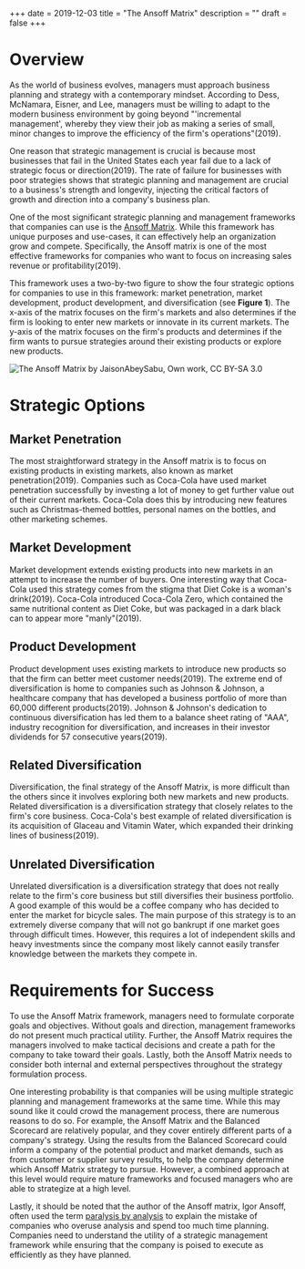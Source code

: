 +++
date = 2019-12-03
title = "The Ansoff Matrix"
description = ""
draft = false
+++

# Overview

As the world of business evolves, managers must approach business planning and
strategy with a contemporary mindset. According to Dess, McNamara, Eisner, and
Lee, managers must be willing to adapt to the modern business environment by
going beyond "'incremental management', whereby they view their job as making
a series of small, minor changes to improve the efficiency of the firm's
operations"(2019).

One reason that strategic management is crucial is because most businesses that
fail in the United States each year fail due to a lack of strategic focus or
direction(2019). The rate of failure for businesses with poor strategies shows
that strategic planning and management are crucial to a business's strength and
longevity, injecting the critical factors of growth and direction into a
company's business plan.

One of the most significant strategic planning and management frameworks that
companies can use is the [Ansoff
Matrix](https://en.wikipedia.org/wiki/Ansoff_matrix). While this framework has
unique purposes and use-cases, it can effectively help an organization grow and
compete. Specifically, the Ansoff matrix is one of the most effective frameworks
for companies who want to focus on increasing sales revenue or
profitability(2019).

This framework uses a two-by-two figure to show the four strategic options for
companies to use in this framework: market penetration, market development,
product development, and diversification (see **Figure 1**). The x-axis of the
matrix focuses on the firm's markets and also determines if the firm is looking
to enter new markets or innovate in its current markets. The y-axis of the
matrix focuses on the firm's products and determines if the firm wants to
pursue strategies around their existing products or explore new products.

![The Ansoff Matrix by JaisonAbeySabu, Own work, CC BY-SA
3.0](https://img.cleberg.net/blog/20191203-the-ansoff-matrix/ansoff_matrix-min.png)

# Strategic Options

## Market Penetration

The most straightforward strategy in the Ansoff matrix is to focus on existing
products in existing markets, also known as market penetration(2019). Companies
such as Coca-Cola have used market penetration successfully by investing a lot
of money to get further value out of their current markets. Coca-Cola does this
by introducing new features such as Christmas-themed bottles, personal names on
the bottles, and other marketing schemes.

## Market Development

Market development extends existing products into new markets in an attempt to
increase the number of buyers. One interesting way that Coca-Cola used this
strategy comes from the stigma that Diet Coke is a woman's drink(2019).
Coca-Cola introduced Coca-Cola Zero, which contained the same nutritional
content as Diet Coke, but was packaged in a dark black can to appear more
"manly"(2019).

## Product Development

Product development uses existing markets to introduce new products so that the
firm can better meet customer needs(2019). The extreme end of diversification is
home to companies such as Johnson & Johnson, a healthcare company that has
developed a business portfolio of more than 60,000 different products(2019).
Johnson & Johnson's dedication to continuous diversification has led them to a
balance sheet rating of "AAA", industry recognition for diversification, and
increases in their investor dividends for 57 consecutive years(2019).

## Related Diversification

Diversification, the final strategy of the Ansoff Matrix, is more difficult than
the others since it involves exploring both new markets and new products.
Related diversification is a diversification strategy that closely relates to
the firm's core business. Coca-Cola's best example of related diversification
is its acquisition of Glaceau and Vitamin Water, which expanded their drinking
lines of business(2019).

## Unrelated Diversification

Unrelated diversification is a diversification strategy that does not really
relate to the firm's core business but still diversifies their business
portfolio. A good example of this would be a coffee company who has decided to
enter the market for bicycle sales. The main purpose of this strategy is to an
extremely diverse company that will not go bankrupt if one market goes through
difficult times. However, this requires a lot of independent skills and heavy
investments since the company most likely cannot easily transfer knowledge
between the markets they compete in.

# Requirements for Success

To use the Ansoff Matrix framework, managers need to formulate corporate goals
and objectives. Without goals and direction, management frameworks do not
present much practical utility. Further, the Ansoff Matrix requires the managers
involved to make tactical decisions and create a path for the company to take
toward their goals. Lastly, both the Ansoff Matrix needs to consider both
internal and external perspectives throughout the strategy formulation process.

One interesting probability is that companies will be using multiple strategic
planning and management frameworks at the same time. While this may sound like
it could crowd the management process, there are numerous reasons to do so. For
example, the Ansoff Matrix and the Balanced Scorecard are relatively popular,
and they cover entirely different parts of a company's strategy. Using the
results from the Balanced Scorecard could inform a company of the potential
product and market demands, such as from customer or supplier survey results, to
help the company determine which Ansoff Matrix strategy to pursue. However, a
combined approach at this level would require mature frameworks and focused
managers who are able to strategize at a high level.

Lastly, it should be noted that the author of the Ansoff matrix, Igor Ansoff,
often used the term [paralysis by
analysis](https://en.wikipedia.org/wiki/Analysis_paralysis) to explain the
mistake of companies who overuse analysis and spend too much time planning.
Companies need to understand the utility of a strategic management framework
while ensuring that the company is poised to execute as efficiently as they have
planned.
